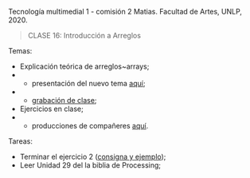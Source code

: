 Tecnología multimedial 1 - comisión 2 Matias. Facultad de Artes, UNLP, 2020.

> CLASE 16: Introducción a Arreglos

Temas:

- Explicación teórica de arreglos~arrays;
- - presentación del nuevo tema [aquí](https://github.com/matiasjl/TM1-2020/blob/master/clase16_8_11/tmm1-M5_arreglos.pdf);
- - [grabación de clase](https://drive.google.com/file/d/1fs1ctnvrj9YSTuQ7lrd_h_Ud5u0e6Cho/view?usp=sharing);
- Ejercicios en clase;
- - producciones de compañeres [aquí](https://github.com/matiasjl/TM1-2020/tree/master/clase16_8_11/ej_estudiantes).


Tareas:
- Terminar el ejercicio 2 ([consigna y ejemplo](https://github.com/matiasjl/TM1-2020/tree/master/clase16_8_11/ej15b_array_colores));
- Leer Unidad 29 del la biblia de Processing;
